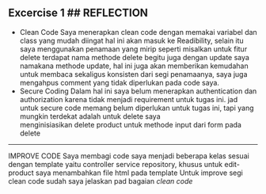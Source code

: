 ## Excercise 1 ## REFLECTION

- Clean Code
  Saya menerapkan clean code dengan memakai variabel dan class yang mudah diingat hal ini akan masuk ke Readibility, selain itu saya menggunakan penamaan yang mirip seperti misalkan untuk fitur delete terdapat nama methode delete begitu 
  juga dengan update saya namakana methode update, hal ini juga akan memberikan kemudahan untuk membaca sekaligus konsisten dari segi penamaanya, saya juga mengahpus comment yang tidak diperlukan pada code saya.
- Secure Coding
  Dalam hal ini saya belum menerapkan authentication dan authorization karena tidak menjadi requirement untuk tugas ini. jad untuk secure code memang belum diperlukan untuk tugas ini, tapi yang mungkin terdekat adalah untuk delete saya   
  menginisiasikan delete product untuk methode input dari form pada delete
---------
IMPROVE CODE
Saya membagi code saya menjadi beberapa kelas sesuai dengan template yaitu controller service repository, khusus untuk edit-product saya menambahkan file html pada template
Untuk improve segi clean code sudah saya jelaskan pad bagaian *clean code*



 
 
